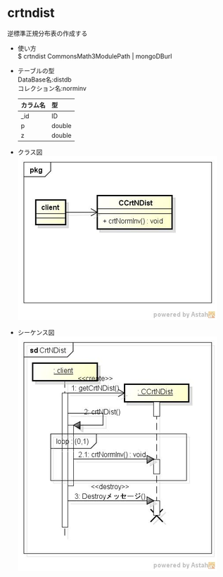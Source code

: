 crtndist
========
逆標準正規分布表の作成する

* 使い方  
  $ crtndist CommonsMath3ModulePath | mongoDBurl

* テーブルの型  
  DataBase名:distdb  
  コレクション名:norminv  

  |カラム名|型     |
  |--------|-------|
  |_id     |ID     |
  |p       |double |
  |z       |double |
  
* クラス図  
![crtndist](images/pkgCrtNDist.jpg)

* シーケンス図  
![crtndist](images/sdCrtNDist.jpg)
